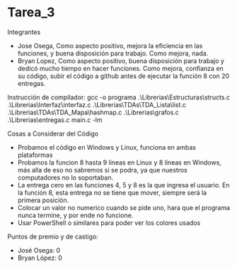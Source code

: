 # Tarea_3

Integrantes

- Jose Osega, Como aspecto positivo, mejora la eficiencia en las funciones, y buena disposición para trabajo. Como mejora, nada.
- Bryan Lopez, Como aspecto positivo, buena disposición para trabajo y dedicó mucho tiempo en hacer funciones. Como mejora, confianza en su código, subir el código a github antes de ejecutar la función 8 con 20 entregas.

Instrucción de compilador: gcc -o programa .\Librerias\Estructuras\structs.c .\Librerias\Interfaz\interfaz.c .\Librerias\TDAs\TDA_Lista\list.c .\Librerias\TDAs\TDA_Mapa\hashmap.c .\Librerias\grafos.c .\Librerias\entregas.c main.c -lm

Cosas a Considerar del Código

- Probamos el código en Windows y Linux, funciona en ambas plataformas
- Probamos la funcion 8 hasta 9 lineas en Linux y 8 lineas en Windows, más alla de eso no sabremos si se podra, ya que nuestros computadores no lo soportaban.
- La entrega cero en las funciones 4, 5 y 8 es la que ingresa el usuario. En la función 8, esta entrega no se tiene que mover, siempre será la primera posición.
- Colocar un valor no numerico cuando se pide uno, hara que el programa nunca termine, y por ende no funcione.
- Usar PowerShell o similares para poder ver los colores usados

Puntos de premio y de castigo:

- José Osega: 0
- Bryan López: 0
